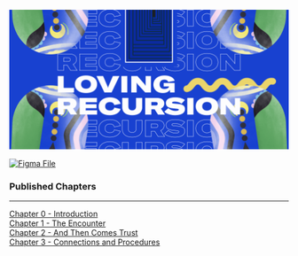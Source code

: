 [![Cover](./readme_images/hero.gif)](https://loving-recursion.co)

[![Figma File](./readme_images/figma_link.png)](https://www.figma.com/community/file/995653062242637146/Loving-Recursion-Book)

### Published Chapters
-----

[Chapter 0 - Introduction](https://loving-recursion.co/chapter0)
<br/>
[Chapter 1 - The Encounter](https://loving-recursion.co/chapter1)
<br/>
[Chapter 2 - And Then Comes Trust](https://loving-recursion.co/chapter2)
<br/>
[Chapter 3 - Connections and Procedures](https://loving-recursion.co/chapter3)


